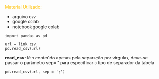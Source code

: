 <span style="color:#ffc000">Material Utilizado:</span>
- arquivo csv
- google colab
- notebook google colab

```
import pandas as pd

url = link csv
pd.read_csv(url)
```

**read_csv:** lê o conteúdo apenas pela separação por vírgulas, deve-se passar o parâmetro sep='' para especificar o tipo de separador da tabela

```
pd.read_csv(url, sep = ';')
```